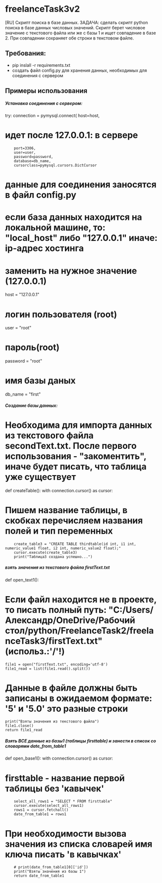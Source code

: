 # freelanceTask3v2

[RU] Скрипт поиска в базе данных. ЗАДАЧА: сделать скрипт python поиска в базе данных числовых значений. Скрипт берет числовое значение с текстового файла или же с базы 1 и ищет совпадение в базе 2. При совпадении сохраняет обе строки в текстовом файле.

## Требования:
* pip inslall -r requirements.txt
* создать файл config.py для хранения данных, необходимых для соединения с сервером

## Примеры использования
##### Установка соединения с сервером:
try:
    connection = pymysql.connect(
        host=host,
# идет после 127.0.0.1: в сервере
        port=3306,  
        user=user,
        password=password,
        database=db_name,
        cursorclass=pymysql.cursors.DictCursor

# данные для соединения заносятся в файл config.py
# если база данных находится на локальной машине, то: "local_host" либо "127.0.0.1" иначе: ip-адрес хостинга
# заменить на нужное значение (127.0.0.1) 
host = "127.0.0.1"  
# логин пользователя (root)
user = "root"  
# пароль(root)
password = "root"  
# имя базы даных
db_name = "first"  

##### Создание базы данных:
# Необходима для импорта данных из текстового файла secondText.txt. После первого использования - "закоментить", иначе будет писать, что таблица уже существует
def createTable():
    with connection.cursor() as cursor:
# Пишем название таблицы, в скобках перечисляем названия полей и тип переменных
        create_table3 = "CREATE TABLE thirdtable(id int, i1 int, numeric_value1 float, i2 int, numeric_value2 float);"
        cursor.execute(create_table3)
        print("Таблица3 создана успешно...")

##### взять значения из текстового файла firstText.txt
def open_text1():
# Если файл находится не в проекте, то писать полный путь: "C:/Users/Александр/OneDrive/Рабочий стол/python/FreelanceTask2/freelanceTask3/firstText.txt" (использ.:'/'!)
    file1 = open("firstText.txt", encoding='utf-8')
    file1_read = list(file1.read().split()) 
# Данные в файле должны быть записаны в ожидаемом формате: '5' и '5.0' это разные строки
    print("Взяты значения из текстового файла")
    file1.close()
    return file1_read

##### Взять ВСЕ данные из базы1 (таблицы firsttable) и занести в список со словарями date_from_table1
def open_base1():
    with connection.cursor() as cursor:
# firsttable - название первой таблицы без 'кавычек'
        select_all_rows1 = "SELECT * FROM firsttable"  
        cursor.execute(select_all_rows1)
        rows1 = cursor.fetchall()
        date_from_table1 = rows1
# При необходимости вызова значения из списка словарей имя ключа писать 'в кавычках'
        # print(date_from_table1[0]['id'])  
        print("Взяты значения из базы 1")
        return date_from_table1
